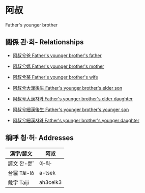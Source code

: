 # 阿叔
Father's younger brother

## 關係 관·희- Relationships

- [阿叔兮爸 Father's younger brother's father](member8.md)

- [阿叔兮媽 Father's younger brother's mother](member9.md)

- [阿叔兮某 Father's younger brother's wife](member34.md)

- [阿叔兮大漢後生 Father's younger brother's elder son](member35.md)

- [阿叔兮大漢자와 Father's younger brother's elder daughter](member36.md)

- [阿叔兮細漢後生 Father's younger brother's younger son](member37.md)

- [阿叔兮細漢자와 Father's younger brother's younger daughter](member38.md)



## 稱呼 칑·허· Addresses

漢字/諺文 | 阿叔
--- | ---
諺文 깐-뿐ˆ | 아·즥·
台羅 Tâi-lô | a-tsek
戴字 Taiji | ah3ceik3


